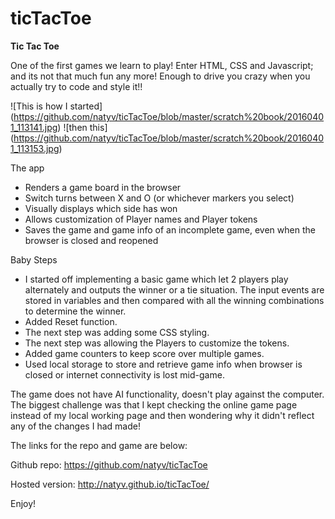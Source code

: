 # ticTacToe
**Tic Tac Toe**

One of the first games we learn to play! Enter HTML, CSS  and Javascript; and its not that much fun any more!
Enough to drive you crazy when you actually try to code and style it!! 

![This is how I started] (https://github.com/natyv/ticTacToe/blob/master/scratch%20book/20160401_113141.jpg)
![then this] (https://github.com/natyv/ticTacToe/blob/master/scratch%20book/20160401_113153.jpg)

The app 
* Renders a game board in the browser
* Switch turns between X and O (or whichever markers you select)
* Visually displays which side has won 
* Allows customization of Player names and Player tokens
* Saves the game and game info of an incomplete game, even when the browser is closed and reopened

Baby Steps
- I started off implementing a basic game which let 2 players play alternately and outputs the winner or a tie 
situation. The input events are stored in variables and then compared with all the winning combinations to determine
the winner.
- Added Reset function.
- The next step was adding some CSS styling. 
- The next step was allowing the Players to customize the tokens.
- Added game counters to keep score over multiple games.
- Used local storage to store and retrieve game info when browser is closed or internet connectivity is lost 
mid-game.

The game does not have AI functionality, doesn't play against the computer. The biggest challenge was that I kept
checking the online game page instead of my local working page and then wondering why it didn't reflect any of the
changes I had made!

The links for the repo and game are below:

Github repo: https://github.com/natyv/ticTacToe

Hosted version: http://natyv.github.io/ticTacToe/

Enjoy!
